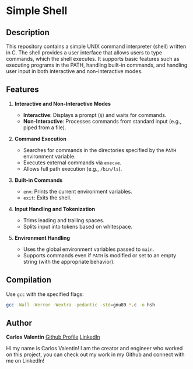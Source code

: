 # Simple Shell

## Description
This repository contains a simple UNIX command interpreter (shell) written in C. The shell provides a user interface that allows users to type commands, which the shell executes. It supports basic features such as executing programs in the PATH, handling built-in commands, and handling user input in both interactive and non-interactive modes.

## Features
1. **Interactive and Non-Interactive Modes**  
   - **Interactive**: Displays a prompt (`$`) and waits for commands.
   - **Non-Interactive**: Processes commands from standard input (e.g., piped from a file).

2. **Command Execution**  
   - Searches for commands in the directories specified by the `PATH` environment variable.
   - Executes external commands via `execve`.
   - Allows full path execution (e.g., `/bin/ls`).

3. **Built-in Commands**
   - `env`: Prints the current environment variables.
   - `exit`: Exits the shell.

4. **Input Handling and Tokenization**
   - Trims leading and trailing spaces.
   - Splits input into tokens based on whitespace.

5. **Environment Handling**
   - Uses the global environment variables passed to `main`.
   - Supports commands even if `PATH` is modified or set to an empty string (with the appropriate behavior).

## Compilation
Use `gcc` with the specified flags:
```bash
gcc -Wall -Werror -Wextra -pedantic -std=gnu89 *.c -o hsh
```
## Author
**Carlos Valentin**
[Github Profile](https://github.com/Cvalentin4153)
[LinkedIn](https://www.linkedin.com/in/carlos-valentin-24706b336/)

Hi my name is Carlos Valentin! I am the creator and engineer who worked on this project, you can check out my work in my Github and connect with me on LinkedIn!
